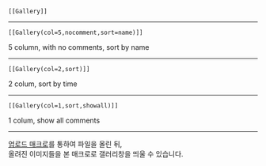 `[[Gallery]]`

* * *

`[[Gallery(col=5,nocomment,sort=name)]]`

5 column, with no comments, sort by name

* * *

`[[Gallery(col=2,sort)]]`

2 colum, sort by time

* * *

`[[Gallery(col=1,sort,showall)]]`

1 colum, show all comments

* * *

[업로드 매크로](%EC%97%85%EB%A1%9C%EB%93%9C%20%EB%A7%A4%ED%81%AC%EB%A1%9C.md)를
통하여 파일을 올린 뒤,  
올려진 이미지들을 본 매크로로 갤러리창을 띄울 수 있습니다.

